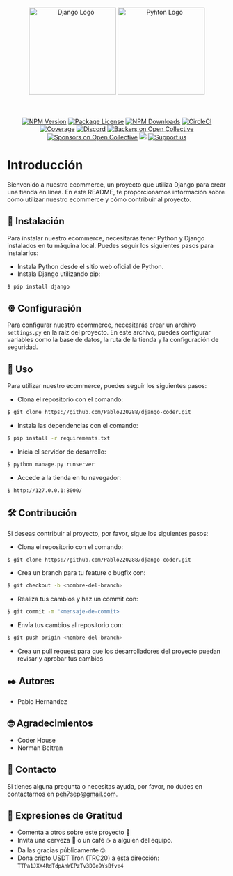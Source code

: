 <p align="center" style="margin-top: 60px;">
  <a href="https://www.djangoproject.com/" target="blank"><img src="https://imgs.search.brave.com/99KK7YNxUj_1GuT3P7cjT-62tFuzbMCCZRC5ITRA8-k/rs:fit:860:0:0:0/g:ce/aHR0cHM6Ly9zZWVr/bG9nby5jb20vaW1h/Z2VzL0QvZGphbmdv/LWxvZ28tNEM1RUNG/NzAzNi1zZWVrbG9n/by5jb20ucG5n" width="200" alt="Django Logo" /></a>
  <a href="https://www.python.org/" target="blank"><img src="https://imgs.search.brave.com/Gc4o0TZByHDXOrUog0t60tOvt-BmVp3pOLjo8FdPnCM/rs:fit:860:0:0:0/g:ce/aHR0cHM6Ly9hc3Nl/dHMuc3RpY2twbmcu/Y29tL2ltYWdlcy81/ODQ4MTUyZmNlZjEw/MTRjMGI1ZTQ5Njcu/cG5n" width="200" alt="Pyhton Logo" /></a>
</p>

<p align="center" style="margin-top: 50px;"></p>
    <p align="center">
<a href="https://www.npmjs.com/~nestjscore" target="_blank"><img src="https://img.shields.io/npm/v/@nestjs/core.svg" alt="NPM Version" /></a>
<a href="https://www.npmjs.com/~nestjscore" target="_blank"><img src="https://img.shields.io/npm/l/@nestjs/core.svg" alt="Package License" /></a>
<a href="https://www.npmjs.com/~nestjscore" target="_blank"><img src="https://img.shields.io/npm/dm/@nestjs/common.svg" alt="NPM Downloads" /></a>
<a href="https://circleci.com/gh/nestjs/nest" target="_blank"><img src="https://img.shields.io/circleci/build/github/nestjs/nest/master" alt="CircleCI" /></a>
<a href="https://coveralls.io/github/nestjs/nest?branch=master" target="_blank"><img src="https://coveralls.io/repos/github/nestjs/nest/badge.svg?branch=master#9" alt="Coverage" /></a>
<a href="https://discord.gg/G7Qnnhy" target="_blank"><img src="https://img.shields.io/badge/discord-online-brightgreen.svg" alt="Discord"/></a>
<a href="https://opencollective.com/nest#backer" target="_blank"><img src="https://opencollective.com/nest/backers/badge.svg" alt="Backers on Open Collective" /></a>
<a href="https://opencollective.com/nest#sponsor" target="_blank"><img src="https://opencollective.com/nest/sponsors/badge.svg" alt="Sponsors on Open Collective" /></a>
  <a href="https://paypal.me/kamilmysliwiec" target="_blank"><img src="https://img.shields.io/badge/Donate-PayPal-ff3f59.svg"/></a>
    <a href="https://opencollective.com/nest#sponsor"  target="_blank"><img src="https://img.shields.io/badge/Support%20us-Open%20Collective-41B883.svg" alt="Support us"></a>

<p style="margin-top: 20px;"></p>

# Introducción

Bienvenido a nuestro ecommerce, un proyecto que utiliza Django para crear una tienda en línea. En este README, te proporcionamos información sobre cómo utilizar nuestro ecommerce y cómo contribuir al proyecto.

## 🚀 **Instalación** 

Para instalar nuestro ecommerce, necesitarás tener Python y Django instalados en tu máquina local. Puedes seguir los siguientes pasos para instalarlos:

* Instala Python desde el sitio web oficial de Python.
* Instala Django utilizando pip:

```bash
$ pip install django
```

## ⚙️ **Configuración** 

Para configurar nuestro ecommerce, necesitarás crear un archivo `settings.py` en la raíz del proyecto. En este archivo, puedes configurar variables como la base de datos, la ruta de la tienda y la configuración de seguridad.

## 📄 **Uso**

Para utilizar nuestro ecommerce, puedes seguir los siguientes pasos:

* Clona el repositorio con el comando:

```bash
$ git clone https://github.com/Pablo220288/django-coder.git
```
* Instala las dependencias con el comando:

```bash
$ pip install -r requirements.txt
```
* Inicia el servidor de desarrollo:

```bash
$ python manage.py runserver
```

* Accede a la tienda en tu navegador:

```bash
$ http://127.0.0.1:8000/
```

## 🛠️ **Contribución**

Si deseas contribuir al proyecto, por favor, sigue los siguientes pasos:

* Clona el repositorio con el comando:

```bash
$ git clone https://github.com/Pablo220288/django-coder.git
```

* Crea un branch para tu feature o bugfix con:

```bash
$ git checkout -b <nombre-del-branch>
```

* Realiza tus cambios y haz un commit con:

```bash
$ git commit -m "<mensaje-de-commit>
```

* Envía tus cambios al repositorio con:

```bash
$ git push origin <nombre-del-branch>
```

* Crea un pull request para que los desarrolladores del proyecto puedan revisar y aprobar tus cambios

## ✒️ **Autores**

* Pablo Hernandez

## 🤓 **Agradecimientos**

* Coder House
* Norman Beltran

## 📢 **Contacto**

Si tienes alguna pregunta o necesitas ayuda, por favor, no dudes en contactarnos en [peh7sep@gmail.com](#).

## 🎁 **Expresiones de Gratitud**
- Comenta a otros sobre este proyecto 📢
- Invita una cerveza 🍺 o un café ☕ a alguien del equipo.
- Da las gracias públicamente 🤓.
- Dona cripto USDT Tron (TRC20) a esta dirección: `TTPa1JXX4RdTdpAnWEPzTv3DQe9YsBfve4`